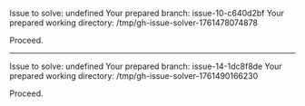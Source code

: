 Issue to solve: undefined
Your prepared branch: issue-10-c640d2bf
Your prepared working directory: /tmp/gh-issue-solver-1761478074878

Proceed.

---

Issue to solve: undefined
Your prepared branch: issue-14-1dc8f8de
Your prepared working directory: /tmp/gh-issue-solver-1761490166230

Proceed.
